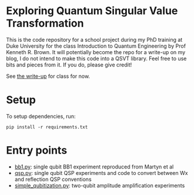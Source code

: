 # Exploring Quantum Singular Value Transformation

This is the code repository for a school project during my PhD training at Duke University for the class
 Introduction to Quantum Engineering by Prof Kenneth R. Brown. It will potentially become the repo for a
 write-up on my blog, I do not intend to make this code into a QSVT library. Feel free to use bits and
 pieces from it. If you do, please give credit!


See [the write-up](./balint_pato_exploring_qsvt_2021.pdf) for class for now.

# Setup

To setup dependencies, run:
```
pip install -r requirements.txt
```

# Entry points

- [bb1.py](./bb1.py): single qubit BB1 experiment reproduced from Martyn et al
- [qsp.py](./qsp.py): single qubit QSP experiments and code to convert between Wx and reflection QSP conventions
- [simple_qubitization.py](./qsp.py): two-qubit amplitude amplification experiments




